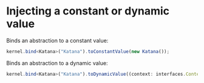 # Injecting a constant or dynamic value
Binds an abstraction to a constant value:
```ts
kernel.bind<Katana>("Katana").toConstantValue(new Katana());
```
Binds an abstraction to a dynamic value:
```ts
kernel.bind<Katana>("Katana").toDynamicValue((context: interfaces.Context) => { return new Katana(); });
```
